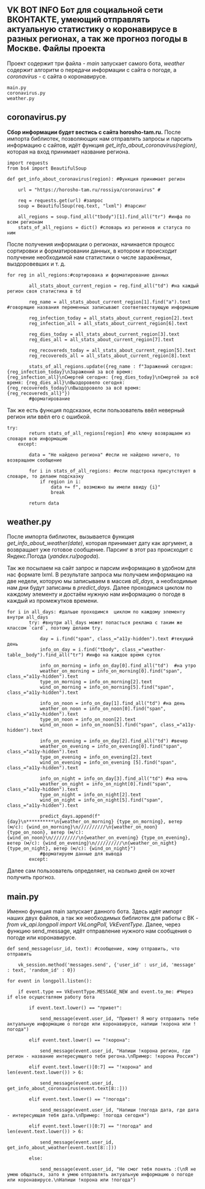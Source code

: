 VK BOT INFO
Бот для социальной сети ВКОНТАКТЕ, умеющий отправлять актуальную статистику о коронавирусе в разных регионах, а так же прогноз погоды в Москве.
Файлы проекта
---
Проект содержит три файла - _main_ запускает самого бота, _weather_ содержит алгоритм о передачи информации с сайта о погоде, а _coronavirus_ - с сайта о коронавирусе.
```
main.py
coronavirus.py
weather.py
```
coronavirus.py
---
__Сбор информации будет вестись с сайта horosho-tam.ru.__
После импорта библиотек, позволяющих нам отправлять запросы и парсить информацию с сайтов, идёт функция _get_info_about_coronavirus(region)_, которая на вход принимает название региона. 


```
import requests
from bs4 import BeautifulSoup

def get_info_about_coronavirus(region): #Функция принимает регион
    
    url = "https://horosho-tam.ru/rossiya/coronavirus" #

    req = requests.get(url) #запрос
    soup = BeautifulSoup(req.text, "lxml") #парсинг   
    
    all_regions = soup.find_all("tbody")[1].find_all("tr") #инфа по всем регионам
    stats_of_all_regions = dict() #словарь из регионов и статуса по ним
```


После получения информации о регионах, начинается процесс сортировки и форматировании данных, в котором и происходит получение необходимой нам статистики о числе заражённых, выздоровевших и т. д.

```
for reg in all_regions:#сортировака и форматирование данных
        
        all_stats_about_current_region = reg.find_all("td") #на каждый регион своя статистика в td
        
        reg_name = all_stats_about_current_region[1].find("a").text #говорящие названия переменных записывают соответвествующую информацию
        
        reg_infection_today = all_stats_about_current_region[2].text
        reg_infection_all = all_stats_about_current_region[6].text
        
        reg_dies_today = all_stats_about_current_region[3].text
        reg_dies_all = all_stats_about_current_region[7].text
        
        reg_recovereds_today = all_stats_about_current_region[5].text
        reg_recovereds_all = all_stats_about_current_region[8].text
        
        stats_of_all_regions.update({reg_name : f"Заражений сегодня: {reg_infection_today}\nЗаражений за всё время: {reg_infection_all}\nСмертей сегодня: {reg_dies_today}\nСмертей за всё время: {reg_dies_all}\nВыздоровело сегодня: {reg_recovereds_today}\nВыздоровело за всё время: {reg_recovereds_all}"})
        #форматирование
```

Так же есть функция подсказки, если пользователь ввёл неверный регион или ввёл его с ошибкой.
```
try:
        return stats_of_all_regions[region] #по ключу возвращаем из словаря всю информацию
    except:
        
        data = "Не найдено региона" #если не найдено ничего, то возвращаем сообщение
        
        for i in stats_of_all_regions: #если подстрока присутствует в словаре, то делаем подсказку
            if region in i:
                data += f", возможно вы имели ввиду {i}"
                break
            
        return data
```

weather.py
---
После импорта библиотек, вызывается функция _get_info_about_weather(date)_, которая принимает дату как аргумент, а возвращает уже готовое сообщение. Парсинг в этот раз происходит с Яндекс.Погода (_yandex.ru/pogoda_).

Так же посылаем на сайт запрос и парсим информацию в удобном для нас формате lxml. В результате запроса мы получаем информацию на две недели, которую мы записываем в массив _all_days_, а необходимые нам дни будут записаны в _predict_days_.
Далее проходимся циклом по каждому элементу и достаём нужную нам информацию о погоде в каждый из промежутков времени.
```
for i in all_days: #дальше проходимся  циклом по каждому элементу внутри all_days
        try: #внутри all_days может попасться реклама с таким же классом `card`, поэтому делаем try.
                   
            day = i.find("span", class_="a11y-hidden").text #текущий день
            info_on_day = i.find("tbody", class_="weather-table__body").find_all("tr") #инфо на каждое время суток
            
            info_on_morning = info_on_day[0].find_all("td")  #на утро
            weather_on_morning = info_on_morning[0].find("span", class_="a11y-hidden").text
            type_on_morning = info_on_morning[2].text
            wind_on_morning = info_on_morning[5].find("span", class_="a11y-hidden").text
            
            info_on_noon = info_on_day[1].find_all("td") #на день
            weather_on_noon = info_on_noon[0].find("span", class_="a11y-hidden").text
            type_on_noon = info_on_noon[2].text
            wind_on_noon = info_on_noon[5].find("span", class_="a11y-hidden").text
            
            info_on_evening = info_on_day[2].find_all("td") #вечер
            weather_on_evening = info_on_evening[0].find("span", class_="a11y-hidden").text
            type_on_evening = info_on_evening[2].text
            wind_on_evening = info_on_evening [5].find("span", class_="a11y-hidden").text
            
            info_on_night = info_on_day[3].find_all("td") #на ночь
            weather_on_night = info_on_night[0].find("span", class_="a11y-hidden").text
            type_on_night = info_on_night[2].text
            wind_on_night = info_on_night[5].find("span", class_="a11y-hidden").text
    
            predict_days.append(f"{day}\n**********\n{weather_on_morning} {type_on_morning}, ветер (м/c): {wind_on_morning}\n//////////\n{weather_on_noon} {type_on_noon}, ветер (м/c): {wind_on_noon}\n//////////\n{weather_on_evening} {type_on_evening}, ветер (м/c): {wind_on_evening}\n//////////\n{weather_on_night} {type_on_night}, ветер (м/c): {wind_on_night}")
            #форматируем данные для вывода     
        except:
```
Далее сам пользователь определяет, на сколько дней он хочет получить прогноз.

main.py
---
Именно функция main запускает данного бота. Здесь идёт импорт наших двух файлов, а так же необходимых библиотек для работы с ВК - _from vk_api.longpoll import VkLongPoll, VkEventType_.
Далее, через функцию send_message, идёт отправление нужного нам сообщения о погоде или коронавирусе.
```
def send_message(usr_id, text): #сообщение, кому отправить, что отправить

	vk_session.method('messages.send', {'user_id' : usr_id, 'message' : text, 'random_id' : 0})

for event in longpoll.listen():

    if event.type == VkEventType.MESSAGE_NEW and event.to_me: #Через if else осуществляем работу бота
        
        if event.text.lower() == "привет":
            
            send_message(event.user_id, "Привет! Я могу отправить тебе актуальную информацию о погоде или коронавирусе, напиши !корона или !погода")
            
        elif event.text.lower() == "!корона":
            
            send_message(event.user_id, "Напиши !корона регион, где регион - название интересующего тебя регона.\nПример: !корона Россия")
            
        elif event.text.lower()[0:7] == "!корона" and len(event.text.lower()) > 6:
    
            send_message(event.user_id, get_info_about_coronavirus(event.text[8::]))
            
        elif event.text.lower() == "!погода":
            
            send_message(event.user_id, "Напиши !погода дата, где дата - интересующая тебя дата.\nПример: !погода сегодня")
            
        elif event.text.lower()[0:7] == "!погода" and len(event.text.lower()) > 6:
                
            send_message(event.user_id, get_info_about_weather(event.text[8::]))
                      
        else:
            
            send_message(event.user_id, "Не смог тебя понять :(\nЯ не умею общаться, зато я умею отправлять актуальную информацию о погоде или коронавирусе.\nНапиши !корона или !погода")
```
